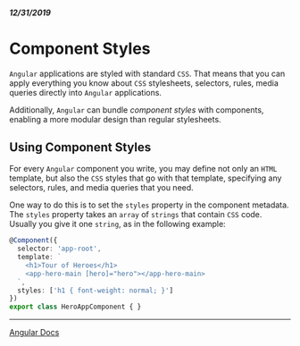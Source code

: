 ##### 12/31/2019
# Component Styles
`Angular` applications are styled with standard `CSS`.  That means that you can apply everything you know about `CSS` stylesheets, selectors, rules, media queries directly into `Angular` applications.

Additionally, `Angular` can bundle _component styles_ with components, enabling a more modular design than regular stylesheets.

## Using Component Styles
For every `Angular` component you write, you may define not only an `HTML` template, but also the `CSS` styles that go with that template, specifying any selectors, rules, and media queries that you need.

One way to do this is to set the `styles` property in the component metadata.  The `styles` property takes an `array` of `strings` that contain `CSS` code.  Usually you give it one `string`, as in the following example:

```ts
@Component({
  selector: 'app-root',
  template: `
    <h1>Tour of Heroes</h1>
    <app-hero-main [hero]="hero"></app-hero-main>
  `,
  styles: ['h1 { font-weight: normal; }']
})
export class HeroAppComponent { }
```

---

[Angular Docs](https://angular.io/guide/component-styles)
